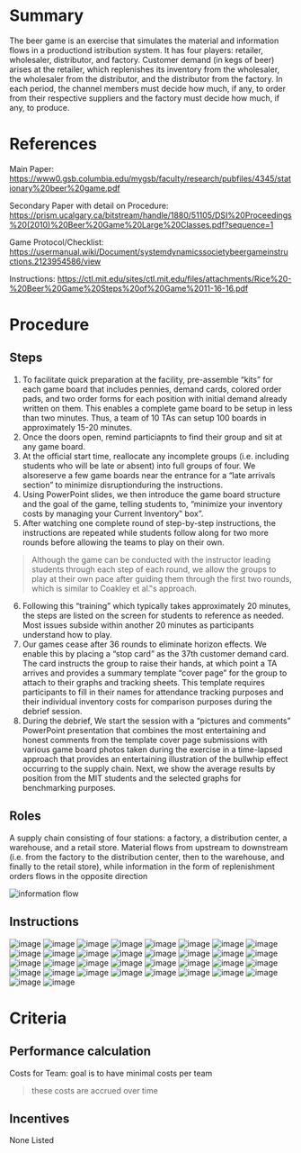 # Summary
The beer game is an exercise that simulates the material and information flows in a productiond istribution system. It has four players: retailer, wholesaler, distributor, and factory. Customer demand (in kegs of beer) arises at the retailer, which replenishes its inventory from the wholesaler, the wholesaler from the distributor, and the distributor from the factory. In each period, the channel members must decide how much, if any, to order from their respective suppliers and the factory must decide how much, if any, to produce. 

# References
Main Paper: https://www0.gsb.columbia.edu/mygsb/faculty/research/pubfiles/4345/stationary%20beer%20game.pdf

Secondary Paper with detail on Procedure: https://prism.ucalgary.ca/bitstream/handle/1880/51105/DSI%20Proceedings%20(2010)%20Beer%20Game%20Large%20Classes.pdf?sequence=1

Game Protocol/Checklist: https://usermanual.wiki/Document/systemdynamicssocietybeergameinstructions.2123954586/view

Instructions: https://ctl.mit.edu/sites/ctl.mit.edu/files/attachments/Rice%20-%20Beer%20Game%20Steps%20of%20Game%2011-16-16.pdf


# Procedure
## Steps
1. To facilitate quick preparation at the facility, pre-assemble “kits” for each game board that includes pennies, demand cards, colored order pads, and two order forms for each position with initial demand already written on them. This enables a complete game board to be setup in less
than two minutes. Thus, a team of 10 TAs can setup 100 boards in approximately 15-20 minutes.
2. Once the doors open, remind particiapnts to find their group and sit at any game board. 
3. At the official start time, reallocate any incomplete groups (i.e. including students who will be late or absent) into full groups of four. We alsoreserve a few game boards near the entrance for a “late arrivals section” to minimize disruptionduring the instructions. 
4. Using PowerPoint slides, we then introduce the game board structure and the goal of the game, telling students to, “minimize your inventory costs by managing your Current Inventory‟ box”. 
5. After watching one complete round of step-by-step instructions, the instructions are repeated while students follow along for two more rounds before allowing the teams to play on their own.
> Although the game can be conducted with the instructor leading students through each step of each round, we allow the groups to play at their own pace after guiding them through the first two rounds, which is similar to Coakley et al.‟s approach.
6. Following this “training” which typically takes approximately 20 minutes, the steps are listed on the screen for students to reference as needed. Most issues subside within another 20 minutes as participants understand how to play. 
7. Our games cease after 36 rounds to eliminate horizon effects. We enable this by placing a “stop card” as the 37th customer demand card. The card instructs the group to raise their hands, at which point a TA arrives and provides a summary template “cover page” for the group to attach to their graphs and tracking sheets. This template requires participants to fill in their names for attendance tracking purposes and their individual inventory costs for comparison purposes during the debrief session. 
8. During the debrief, We start the session with a “pictures and comments” PowerPoint presentation that combines the most entertaining and honest comments from the template cover page submissions with various game board photos taken during the exercise in a time-lapsed approach that provides an entertaining illustration of the bullwhip effect occurring to the supply chain. Next, we show the average results by position from the MIT students and the selected graphs for benchmarking purposes.

## Roles
A supply chain consisting of four stations: a factory, a distribution center, a warehouse,
and a retail store. Material flows from upstream to downstream (i.e. from the factory to the distribution center, then to the warehouse, and finally to the retail store), while information in the form of replenishment orders flows in the opposite direction

![information flow](https://user-images.githubusercontent.com/78745728/130641213-2a039d35-2bfe-44af-814e-e635af1d4331.png)


## Instructions
![image](https://user-images.githubusercontent.com/78745728/130639295-a6f58615-5308-4a92-a906-e11563fdb726.png)
![image](https://user-images.githubusercontent.com/78745728/130639335-483246d9-2181-41c5-8eaa-14bd520a23e1.png)
![image](https://user-images.githubusercontent.com/78745728/130639359-b9af6e89-ba49-404e-bcf8-83e697b6ca93.png)
![image](https://user-images.githubusercontent.com/78745728/130639411-9888729f-3c81-4f79-adaf-298ad3ac6d37.png)
![image](https://user-images.githubusercontent.com/78745728/130639435-37f6562a-ed10-4f12-bb55-bd858dadd4bc.png)
![image](https://user-images.githubusercontent.com/78745728/130639597-30eefe74-d139-49bc-890e-52c034b8a594.png)
![image](https://user-images.githubusercontent.com/78745728/130639635-725c1075-ffa1-4e6f-894f-6f6344b0bd1f.png)
![image](https://user-images.githubusercontent.com/78745728/130639663-50e01a62-a832-403c-9a84-80a6608e2387.png)
![image](https://user-images.githubusercontent.com/78745728/130639691-c5b41396-ec90-4795-8515-8278c69e2326.png)
![image](https://user-images.githubusercontent.com/78745728/130639721-4a907d9e-6d7a-4e2c-ab63-ebc82bb8ec3a.png)
![image](https://user-images.githubusercontent.com/78745728/130639743-830c8c2d-2488-4d74-9eb6-2cf10b145071.png)
![image](https://user-images.githubusercontent.com/78745728/130639764-db9d2747-dcbd-405f-89cc-1701095e3351.png)
![image](https://user-images.githubusercontent.com/78745728/130639782-7f6cd759-ef1d-49cd-9bc2-9955c6f14e59.png)
![image](https://user-images.githubusercontent.com/78745728/130639918-2d9a4891-6fe4-47da-bcd5-7cf33ba59af2.png)
![image](https://user-images.githubusercontent.com/78745728/130639940-0f928ea1-d2e4-42a5-95e8-8d611c408c7e.png)
![image](https://user-images.githubusercontent.com/78745728/130639963-27707d92-e67e-4404-b96f-42d7129639a1.png)
![image](https://user-images.githubusercontent.com/78745728/130639986-4924b4b4-7c6f-4a55-918c-3a1fca1f52de.png)
![image](https://user-images.githubusercontent.com/78745728/130640017-cf12c503-1be0-4858-baeb-cbf1c85cc7a0.png)
![image](https://user-images.githubusercontent.com/78745728/130640041-f27c576b-f4e2-4c71-9cbe-a2773ea717e2.png)
![image](https://user-images.githubusercontent.com/78745728/130640071-48700fe7-e99b-45d5-a16a-2a086bb3f8b6.png)
![image](https://user-images.githubusercontent.com/78745728/130640090-96f74768-7fec-440a-bcb0-92c1063f7a7e.png)
![image](https://user-images.githubusercontent.com/78745728/130640119-161c2b4c-2c43-4bd4-a4f4-d6aa6875ecee.png)
![image](https://user-images.githubusercontent.com/78745728/130640139-2d9f9b4d-ecdd-4c89-b4e0-f6eca667704f.png)
![image](https://user-images.githubusercontent.com/78745728/130640167-c103199f-cf6f-4ea9-aae4-ac400ea067b9.png)
![image](https://user-images.githubusercontent.com/78745728/130640186-271da404-35ba-41f0-b0d5-098b34d94980.png)
![image](https://user-images.githubusercontent.com/78745728/130640213-07efa0ad-2e8d-4e2d-93ea-01729341a65d.png)
![image](https://user-images.githubusercontent.com/78745728/130640372-cedf9bdd-6665-4f05-990e-c7cbda25414d.png)
![image](https://user-images.githubusercontent.com/78745728/130640394-c9bdaa8f-6ac4-4539-aea0-b7f524db50de.png)
![image](https://user-images.githubusercontent.com/78745728/130640710-e7f7ddb5-f1c8-41ed-b8e3-51ac62680b36.png)
![image](https://user-images.githubusercontent.com/78745728/130640736-6badb6e2-a719-4035-bddd-1870fca0b259.png)
![image](https://user-images.githubusercontent.com/78745728/130640762-688f0da6-d05b-4bde-a2f6-1edb92d72f62.png)
![image](https://user-images.githubusercontent.com/78745728/130640789-30556e25-5170-4d5c-ab92-b836787070a9.png)
![image](https://user-images.githubusercontent.com/78745728/130640811-bb172bd1-051b-48bb-a050-9fac410bd169.png)
![image](https://user-images.githubusercontent.com/78745728/130640838-0d19c371-ef02-4b23-8b74-dd8688286612.png)


# Criteria
## Performance calculation
Costs for Team: goal is to have minimal costs per team 
> these costs are accrued over time

## Incentives
None Listed
